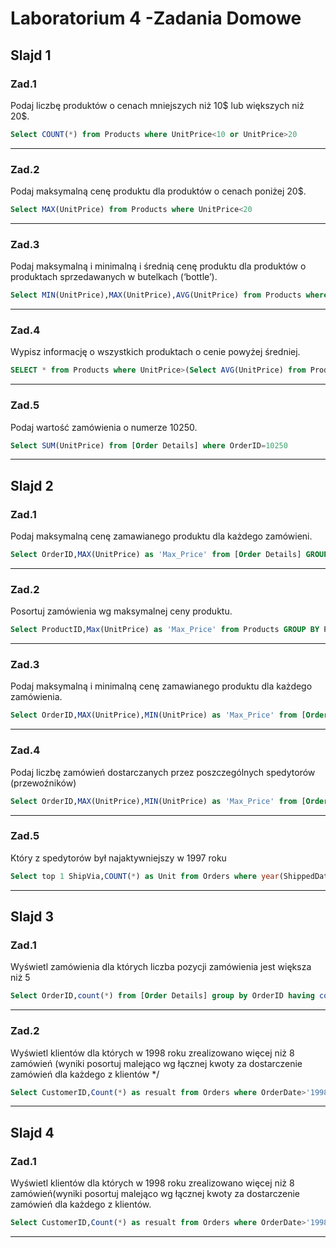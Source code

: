 # Laboratorium 4 -Zadania Domowe

## Slajd 1

### Zad.1

Podaj liczbę produktów o cenach mniejszych niż 10$ lub większych niż 20$.

``` sql
Select COUNT(*) from Products where UnitPrice<10 or UnitPrice>20
```
---
### Zad.2

Podaj maksymalną cenę produktu dla produktów o cenach poniżej 20$.

``` sql
Select MAX(UnitPrice) from Products where UnitPrice<20
```
---
### Zad.3

Podaj maksymalną i minimalną i średnią cenę produktu dla produktów o produktach sprzedawanych w butelkach (‘bottle’).

``` sql
Select MIN(UnitPrice),MAX(UnitPrice),AVG(UnitPrice) from Products where QuantityPerUnit like '%bottle%'
```
---
### Zad.4

Wypisz informację o wszystkich produktach o cenie powyżej średniej.

``` sql
SELECT * from Products where UnitPrice>(Select AVG(UnitPrice) from Products)
```
---
### Zad.5

Podaj wartość zamówienia o numerze 10250.

``` sql
Select SUM(UnitPrice) from [Order Details] where OrderID=10250
```
---
## Slajd 2

### Zad.1

Podaj maksymalną cenę zamawianego produktu dla każdego zamówieni.

``` sql
Select OrderID,MAX(UnitPrice) as 'Max_Price' from [Order Details] GROUP BY OrderID
```
---

### Zad.2

Posortuj zamówienia wg maksymalnej ceny produktu.

``` sql
Select ProductID,Max(UnitPrice) as 'Max_Price' from Products GROUP BY ProductID Order By Max_Price
```
---

### Zad.3

Podaj maksymalną i minimalną cenę zamawianego produktu dla każdego zamówienia.

``` sql
Select OrderID,MAX(UnitPrice),MIN(UnitPrice) as 'Max_Price' from [Order Details] GROUP BY OrderID
```
---
### Zad.4

Podaj liczbę zamówień dostarczanych przez poszczególnych spedytorów (przewoźników)

``` sql
Select OrderID,MAX(UnitPrice),MIN(UnitPrice) as 'Max_Price' from [Order Details] GROUP BY OrderID
```
---
### Zad.5

Który z spedytorów był najaktywniejszy w 1997 roku

``` sql
Select top 1 ShipVia,COUNT(*) as Unit from Orders where year(ShippedDate)=1997 group by ShipVia order by Unit desc
```
---
## Slajd 3

### Zad.1

Wyświetl zamówienia dla których liczba pozycji zamówienia jest większa niż 5

``` sql
Select OrderID,count(*) from [Order Details] group by OrderID having count(*)>5
```
---

### Zad.2

Wyświetl klientów dla których w 1998 roku zrealizowano więcej niż 8 zamówień
(wyniki posortuj malejąco wg łącznej kwoty za dostarczenie zamówień dla
każdego z klientów */

``` sql
Select CustomerID,Count(*) as resualt from Orders where OrderDate>'1998' GROUP BY CustomerID  order by resualt desc
```
---
## Slajd 4

### Zad.1

Wyświetl klientów dla których w 1998 roku zrealizowano więcej niż 8 zamówień(wyniki posortuj malejąco wg łącznej kwoty za dostarczenie zamówień dla
każdego z klientów.

``` sql
Select CustomerID,Count(*) as resualt from Orders where OrderDate>'1998' GROUP BY CustomerID  order by resualt desc
```
---
